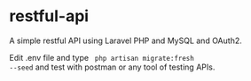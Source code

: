 # restful-api
 A simple restful API using Laravel PHP and MySQL and OAuth2.

Edit .env file and type <code> php artisan migrate:fresh --seed</code>
and test with postman or any tool of testing APIs.
